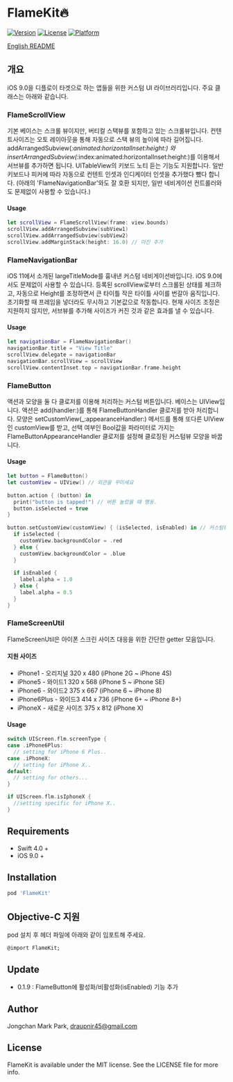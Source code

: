 # FlameKit🔥

[![Version](https://img.shields.io/cocoapods/v/FlameKit.svg?style=flat)](http://cocoapods.org/pods/FlameKit)
[![License](https://img.shields.io/cocoapods/l/FlameKit.svg?style=flat)](http://cocoapods.org/pods/FlameKit)
[![Platform](https://img.shields.io/cocoapods/p/FlameKit.svg?style=flat)](http://cocoapods.org/pods/FlameKit)

[English README](README.md)


## 개요

iOS 9.0을 디플로이 타겟으로 하는 앱들을 위한 커스텀 UI 라이브러리입니다. 주요 클래스는 아래와 같습니다.

### FlameScrollView
기본 베이스는 스크롤 뷰이지만, 버티컬 스택뷰를 포함하고 있는 스크롤뷰입니다. 컨텐트사이즈는 오토 레이아웃을 통해 자동으로 스택 뷰의 높이에 따라 길어집니다. addArrangedSubview(_:animated:horizontalInset:height:) 와 insertArrangedSubview(_:index:animated:horizontalInset:height:)를 이용해서 서브뷰를 추가하면 됩니다.
UITableView의 키보드 노티 듣는 기능도 지원합니다. 일반 키보드나 피커에 따라 자동으로 컨텐트 인셋과 인디케이터 인셋을 추가했다 뺐다 합니다.
(아래의 'FlameNavigationBar'와도 잘 호환 되지만, 일반 네비게이션 컨트롤러와도 문제없이 사용할 수 있습니다.)

#### Usage

```swift
let scrollView = FlameScrollView(frame: view.bounds)
scrollView.addArrangedSubview(subView1)
scrollView.addArrangedSubview(subView2)
scrollView.addMarginStack(height: 16.0) // 마진 추가
```

### FlameNavigationBar
iOS 11에서 소개된 largeTitleMode를 흉내낸 커스텀 네비게이션바입니다. iOS 9.0에서도 문제없이 사용할 수 있습니다. 등록된 scrollView로부터 스크롤된 상태를 체크하고, 자동으로 Height를 조정하면서 큰 타이틀 작은 타이틀 사이를 번갈아 움직입니다. 초기화할 때 프레임을 넣더라도 무시하고 기본값으로 작동합니다. 현재 사이즈 조정은 지원하지 않지만, 서브뷰를 추가해 사이즈가 커진 것과 같은 효과를 낼 수 있습니다.

#### Usage

```swift
let navigationBar = FlameNavigationBar()
navigationBar.title = "View Title"
scrollView.delegate = navigationBar
navigationBar.scrollView = scrollView
scrollView.contentInset.top = navigationBar.frame.height
```


### FlameButton
액션과 모양을 둘 다 클로저를 이용해 처리하는 커스텀 버튼입니다. 베이스는 UIView입니다. 액션은 add(handler:)를 통해 FlameButtonHandler 클로저를 받아 처리합니다. 모양은 setCustomView(_:appearanceHandler:) 메서드를 통해 또다른 UIView인 customView를 받고, 선택 여부인 Bool값을 파라미터로 가지는 FlameButtonAppearanceHandler 클로저를 설정해 클로징된 커스텀뷰 모양을 바꿉니다.

#### Usage

```swift
let button = FlameButton()
let customView = UIView() // 외관을 꾸미세요
    
button.action { (button) in
  print("button is tapped!") // 버튼 눌렀을 때 행동.
  button.isSelected = true
}
    
button.setCustomView(customView) { (isSelected, isEnabled) in // 커스텀뷰의 모양을 컨트롤하세요.
  if isSelected {
    customView.backgroundColor = .red
  } else {
    customView.backgroundColor = .blue
  }
  
  if isEnabled {
    label.alpha = 1.0        
  } else {
    label.alpha = 0.5
  }
}
```

### FlameScreenUtil

FlameScreenUtil은 아이폰 스크린 사이즈 대응을 위한 간단한 getter 모음입니다.

#### 지원 사이즈
- iPhone1 - 오리지널 320 x 480 (iPhone 2G ~ iPhone 4S)
- iPhone5 - 와이드1 320 x 568 (iPhone 5 ~ iPhone SE)
- iPhone6 - 와이드2 375 x 667 (iPhone 6 ~ iPhone 8)
- iPhone6Plus - 와이드3 414 x 736 (iPhone 6+ ~ iPhone 8+)
- iPhoneX - 새로운 사이즈 375 x 812 (iPhone X)

#### Usage

```swift
switch UIScreen.flm.screenType { 
case .iPhone6Plus:
  // setting for iPhone 6 Plus..
case .iPhoneX:
  // setting for iPhone X..
default:
  // setting for others...
}

if UIScreen.flm.isIphoneX {
  //setting specific for iPhone X..
}
```

## Requirements

- Swift 4.0 +
- iOS 9.0 +

## Installation

```ruby
pod 'FlameKit'
```

## Objective-C 지원
pod 설치 후 헤더 파일에 아래와 같이 임포트해 주세요.

```objc
@import FlameKit;
```

## Update
- 0.1.9 : FlameButton에 활성화/비활성화(isEnabled) 기능 추가

## Author

Jongchan Mark Park, draupnir45@gmail.com

## License

FlameKit is available under the MIT license. See the LICENSE file for more info.
